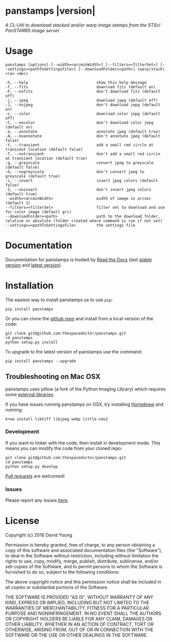 panstamps |version|
===================

*A CL-Util to download stacked and/or warp image stamps from the STScI
PanSTARRS image server*.

Usage
=====

    panstamps [options] [--width=<arcminWidth>] [--filters=<filterSet>] [--settings=<pathToSettingsFile>] [--downloadFolder=<path>] (warp|stack) <ra> <dec>

    -h, --help                              show this help message
    -f, --fits                              download fits (default on)
    -F, --nofits                            don't download fits (default off)
    -j, --jpeg                              download jepg (default off)
    -J, --nojpeg                            don't download jepg (default on)
    -c, --color                             download color jepg (default off)
    -C, --nocolor                           don't download color jepg (default on)
    -a, --annotate                          annotate jpeg (default true)
    -A, --noannotate                        don't annotate jpeg (default false)
    -t, --transient                         add a small red circle at transient location (default false)
    -T, --notransient                       don't add a small red circle at transient location (default true)
    -g, --greyscale                         convert jpeg to greyscale (default false)
    -G, --nogreyscale                       don't convert jpeg to greyscale (default true)
    -i, --invert                            invert jpeg colors (default false)
    -I, --noinvert                          don't invert jpeg colors (default true)
    --width=<arcminWidth>                   width of image in arcsec (default 1)
    --filters=<filterSet>                   filter set to download and use for color image (default gri)
    --downloadFolder=<path>                 path to the download folder, relative or absolute (folder created where command is run if not set)
    --settings=<pathToSettingsFile>         the settings file

Documentation
=============

Documentation for panstamps is hosted by [Read the
Docs](http://panstamps.readthedocs.org/en/stable/) (last [stable
version](http://panstamps.readthedocs.org/en/stable/) and [latest
version](http://panstamps.readthedocs.org/en/latest/)).

Installation
============

The easiest way to install panstamps us to use `pip`:

    pip install panstamps

Or you can clone the [github
repo](https://github.com/thespacedoctor/panstamps) and install from a
local version of the code:

    git clone git@github.com:thespacedoctor/panstamps.git
    cd panstamps
    python setup.py install

To upgrade to the latest version of panstamps use the command:

    pip install panstamps --upgrade

Troubleshooting on Mac OSX
--------------------------

panstamps uses pillow (a fork of the Python Imaging Library) which
requires some [external
libraries](https://pillow.readthedocs.org/en/3.1.x/installation.html#external-libraries).

If you have issues running panstamps on OSX, try installing
[Homebrew](http://brew.sh/) and running:

    brew install libtiff libjpeg webp little-cms2

### Development

If you want to tinker with the code, then install in development mode.
This means you can modify the code from your cloned repo:

    git clone git@github.com:thespacedoctor/panstamps.git
    cd panstamps
    python setup.py develop

[Pull requests](https://github.com/thespacedoctor/panstamps/pulls) are
welcomed!

### Issues

Please report any issues
[here](https://github.com/thespacedoctor/panstamps/issues).

License
=======

Copyright (c) 2016 David Young

Permission is hereby granted, free of charge, to any person obtaining a
copy of this software and associated documentation files (the
"Software"), to deal in the Software without restriction, including
without limitation the rights to use, copy, modify, merge, publish,
distribute, sublicense, and/or sell copies of the Software, and to
permit persons to whom the Software is furnished to do so, subject to
the following conditions:

The above copyright notice and this permission notice shall be included
in all copies or substantial portions of the Software.

THE SOFTWARE IS PROVIDED "AS IS", WITHOUT WARRANTY OF ANY KIND, EXPRESS
OR IMPLIED, INCLUDING BUT NOT LIMITED TO THE WARRANTIES OF
MERCHANTABILITY, FITNESS FOR A PARTICULAR PURPOSE AND NONINFRINGEMENT.
IN NO EVENT SHALL THE AUTHORS OR COPYRIGHT HOLDERS BE LIABLE FOR ANY
CLAIM, DAMAGES OR OTHER LIABILITY, WHETHER IN AN ACTION OF CONTRACT,
TORT OR OTHERWISE, ARISING FROM, OUT OF OR IN CONNECTION WITH THE
SOFTWARE OR THE USE OR OTHER DEALINGS IN THE SOFTWARE.
